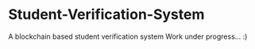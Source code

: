 # Student-Verification-System
A blockchain based student verification system
Work under progress... :)
